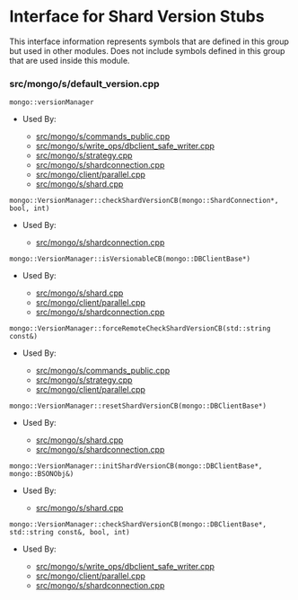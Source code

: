 
# Interface for Shard Version Stubs
This interface information represents symbols that are defined in this group but used in other modules.  Does not include symbols defined in this group that are used inside this module.

### src/mongo/s/default\_version.cpp

<div></div>

    mongo::versionManager

- Used By:

    - [src/mongo/s/commands\_public.cpp](../../../../sharding/mongos\_commands)
    - [src/mongo/s/write\_ops/dbclient\_safe\_writer.cpp](../../../../network/write\_commands)
    - [src/mongo/s/strategy.cpp](../../../../network/network\_core)
    - [src/mongo/s/shardconnection.cpp](../../../../sharding/shard\_abstraction)
    - [src/mongo/client/parallel.cpp](../../../../sharding/routing)
    - [src/mongo/s/shard.cpp](../../../../sharding/shard\_abstraction)

<div></div>

    mongo::VersionManager::checkShardVersionCB(mongo::ShardConnection*, bool, int)

- Used By:

    - [src/mongo/s/shardconnection.cpp](../../../../sharding/shard\_abstraction)

<div></div>

    mongo::VersionManager::isVersionableCB(mongo::DBClientBase*)

- Used By:

    - [src/mongo/s/shard.cpp](../../../../sharding/shard\_abstraction)
    - [src/mongo/client/parallel.cpp](../../../../sharding/routing)
    - [src/mongo/s/shardconnection.cpp](../../../../sharding/shard\_abstraction)

<div></div>

    mongo::VersionManager::forceRemoteCheckShardVersionCB(std::string const&)

- Used By:

    - [src/mongo/s/commands\_public.cpp](../../../../sharding/mongos\_commands)
    - [src/mongo/s/strategy.cpp](../../../../network/network\_core)
    - [src/mongo/client/parallel.cpp](../../../../sharding/routing)

<div></div>

    mongo::VersionManager::resetShardVersionCB(mongo::DBClientBase*)

- Used By:

    - [src/mongo/s/shard.cpp](../../../../sharding/shard\_abstraction)
    - [src/mongo/s/shardconnection.cpp](../../../../sharding/shard\_abstraction)

<div></div>

    mongo::VersionManager::initShardVersionCB(mongo::DBClientBase*, mongo::BSONObj&)

- Used By:

    - [src/mongo/s/shard.cpp](../../../../sharding/shard\_abstraction)

<div></div>

    mongo::VersionManager::checkShardVersionCB(mongo::DBClientBase*, std::string const&, bool, int)

- Used By:

    - [src/mongo/s/write\_ops/dbclient\_safe\_writer.cpp](../../../../network/write\_commands)
    - [src/mongo/client/parallel.cpp](../../../../sharding/routing)
    - [src/mongo/s/shardconnection.cpp](../../../../sharding/shard\_abstraction)
